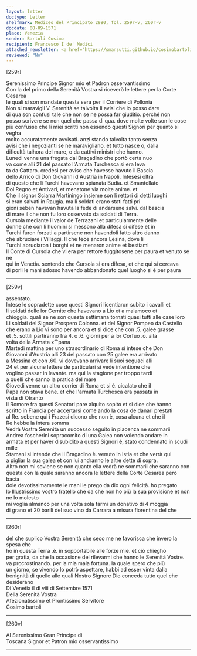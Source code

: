 ```yaml
---
layout: letter
doctype: Letter
shelfmark: Mediceo del Principato 2980, fol. 259r-v, 260r-v
docdate: 08-09-1571
place: Venezia
sender: Bartoli Cosimo
recipient: Francesco I de' Medici
attached_newsletter: <a href="https://smansutti.github.io/cosimobartoli/texts/3081_038/">3081_038</a>
reviewed: "No"
---
```


[259r]  
  
  
Serenissimo Principe Signor mio et Padron osservantissimo  
Con la del primo della Serenità Vostra si riceverò le lettere per la Corte Cesarea  
le quali si son mandate questa sera per il Corriere di Pollonia  
Non si maravigli V. Serenità se talvolta li avisi che io posso dare  
di qua son confusi tale che non se ne possa far giuditio. perché non  
posso scrivere se non quel che passa di qua. dove molte volte son le cose  
più confusse che li miei scritti non essendo questi Signori per quanto si vegha  
molto accuratamente avvisati. anzi stando talvolta tanto senza  
avisi che i negozianti se ne maravigliano. et tutto nasce o, dalla  
dificultà talhora del mare, o da cattivi ministri che hanno.  
Lunedi venne una fregata dal Bragadino che portò certa nuo  
va come alli 21 del passato l'Armata Turchesca si era leva  
ta da Cattaro. credesi per aviso che havesse havuto il Bascia  
dello Arrico di Don Giovanni d Austria in Napoli. Intesesi oltra  
di questo che li Turchi havevano spianata Budia. et Smantellato  
Dol Regno et Antivari, et menatone via molte anime. et  
Che il signor Sciarra Martiningo insieme son li rettori di detti luoghi  
si eran salvati in Raugia. ma li soldati erano stati fatti pri  
gioni seben havevan havuta la fede di andarsene salvi. dal bascia  
di mare il che non fu loro osservato da soldati di Terra.  
Cursola mediante il valor de Terrazani et particularmente delle  
donne che con li huomini si messono alla difesa si difese et in  
Turchi furon forzati a partirsene non havendoli fatto altro danno  
che abruciare i Villaggi. Il che fece ancora Lesina, dove li  
Turchi abruciaron i borghi et ne menaron anime et bestiami  
Il Conte di Cursola che vi era per rettore fuggitosene per paura et venuto se ne  
qui in Venetia. sentendo che Cursola si era difesa, et che qui si cercava  
di porli le mani adosso havendo abbandonato quel luogho si è per paura  
  
---  

[259v]  
  
  
assentato.  
Intese le sopradette cose questi Signori licentiaron subito i cavalli et  
li soldati delle lor Cernite che havevano a Lio et a malamoco et  
chioggia. quali se ne son questa settimana tornati quasi tutti alle case loro  
Li soldati del Signor Prospero Colonna. et del Signor Pompeo da Castello  
che erano a Lio vi sono per ancora et si dice che con .5. galee grasse  
et .5. sottili partiranno fra 4. o .6. giorni per a lor Corfuo .o. alla  
volta della Armata x⁀pana  
Martedì mattina per uno strasordinario di Roma si intese che Don  
Giovanni d'Austria alli 23 del passato con 25 galee era arrivato  
a Messina et con .60. vi dovevano arrivare li suoi seguaci alli  
24 et per alcune lettere de particulari si vede intentione che  
voglino passar in levante. ma qui la stagione par troppo tardi  
a quelli che sanno la pratica del mare  
Giovedi venne un altro corrier di Roma et si è. cicalato che il  
Papa non stava bene. et che l'armata Turchesca era passata in  
vista di Otranto  
Il Romore fra questi Senatori pare alquito sopito et si dice che hanno  
scritto in Francia per accertarsi come andò la cosa de danari prestati  
al Re. sebene qui i Frazesi dicono che non è, cosa alcuna et che il  
Re hebbe la intera somma  
Vedrà Vostra Serenità un successo seguito in piacenza ne sommarii  
Andrea foscherini sopracomito di una Galea non volendo andare in  
armata et per haver disubidito a questi Signori è, stato condennato in scudi mille  
Stamani si intende che il Bragadino è. venuto in Istia et che verrà qui  
a pigliar la sua galea et con lui andranno le altre dette di sopra.  
Altro non mi soviene se non quanto ella vedrà ne sommarii che saranno con  
questa con la quale saranno ancora le lettere della Corte Cesarea però bacia  
dole devotissimamente le mani le prego da dio ogni felicità. ho pregato  
lo Illustrissimo vostro fratello che da che non ho più la sua provisione et non ne lo molesto  
mi voglia almanco per una volta sola farmi un donativo di 4 moggia  
di grano et 20 barili del suo vino da Carrara a misura fiorentina del che  
  
---  

[260r]  
  
  
del che suplico Vostra Serenità che seco me ne favorisca che invero la spesa che  
ho in questa Terra .è. in sopportabile alle forze mie. et ciò chiegho  
per gratia, da che la occasione del rilevarmi che hanno le Serenità Vostre.  
va procrostinando. per la mia mala fortuna. la quale spero che più  
un giorno, se vivendo lo potrò aspettare, habbi ad esser vinta dalla  
benignità di quelle alle quali Nostro Signore Dio conceda tutto quel che desiderano  
Di Venetia il dì viii di Settembre 1571  
Della Serenità Vostra  
Afezionatissimo et Prontissimo Servitore  
Cosimo bartoli  
  
---  

[260v]  
  
  
Al Serenissimo Gran Principe di  
Toscana Signor et Patron mio osservantissimo  
  
---  

